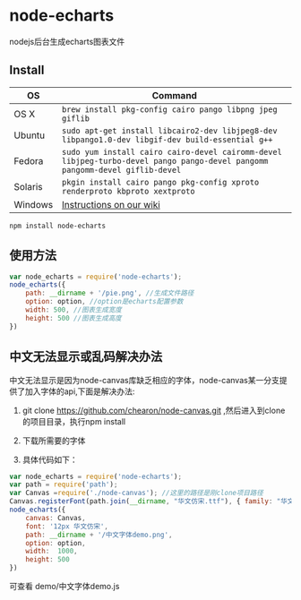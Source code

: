 # node-echarts
nodejs后台生成echarts图表文件
## Install
OS | Command
----- | -----
OS X | `brew install pkg-config cairo pango libpng jpeg giflib`
Ubuntu | `sudo apt-get install libcairo2-dev libjpeg8-dev libpango1.0-dev libgif-dev build-essential g++`
Fedora | `sudo yum install cairo cairo-devel cairomm-devel libjpeg-turbo-devel pango pango-devel pangomm pangomm-devel giflib-devel`
Solaris | `pkgin install cairo pango pkg-config xproto renderproto kbproto xextproto`
Windows | [Instructions on our wiki](https://github.com/Automattic/node-canvas/wiki/Installation---Windows)

```
npm install node-echarts
```

## 使用方法
```javascript
var node_echarts = require('node-echarts');
node_echarts({
    path: __dirname + '/pie.png', //生成文件路径
    option: option, //option是echarts配置参数
    width: 500, //图表生成宽度
    height: 500 //图表生成高度
})

```
## 中文无法显示或乱码解决办法

中文无法显示是因为node-canvas库缺乏相应的字体，node-canvas某一分支提供了加入字体的api,下面是解决办法:   
1. git clone https://github.com/chearon/node-canvas.git   ,然后进入到clone的项目目录，执行npm install

2. 下载所需要的字体

3. 具体代码如下：

```javascript
var node_echarts = require('node-echarts');
var path = require('path');
var Canvas =require('./node-canvas'); //这里的路径是刚clone项目路径
Canvas.registerFont(path.join(__dirname, "华文仿宋.ttf"), { family: "华文仿宋"});
node_echarts({
    canvas: Canvas,
    font: '12px 华文仿宋',
    path: __dirname + '/中文字体demo.png',
    option: option,
    width:  1000,
    height: 500
})

```

可查看 demo/中文字体demo.js
